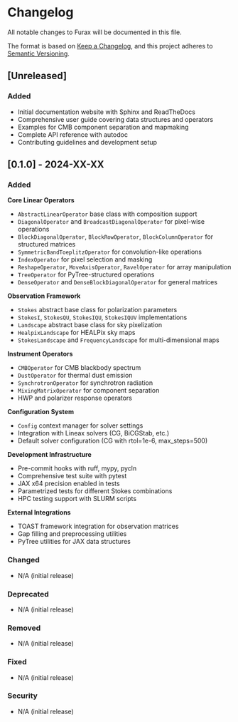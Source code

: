 # Changelog

All notable changes to Furax will be documented in this file.

The format is based on [Keep a Changelog](https://keepachangelog.com/en/1.0.0/),
and this project adheres to [Semantic Versioning](https://semver.org/spec/v2.0.0.html).

## [Unreleased]

### Added

- Initial documentation website with Sphinx and ReadTheDocs
- Comprehensive user guide covering data structures and operators
- Examples for CMB component separation and mapmaking
- Complete API reference with autodoc
- Contributing guidelines and development setup

## [0.1.0] - 2024-XX-XX

### Added

**Core Linear Operators**

- `AbstractLinearOperator` base class with composition support
- `DiagonalOperator` and `BroadcastDiagonalOperator` for pixel-wise operations
- `BlockDiagonalOperator`, `BlockRowOperator`, `BlockColumnOperator` for structured matrices
- `SymmetricBandToeplitzOperator` for convolution-like operations
- `IndexOperator` for pixel selection and masking
- `ReshapeOperator`, `MoveAxisOperator`, `RavelOperator` for array manipulation
- `TreeOperator` for PyTree-structured operations
- `DenseOperator` and `DenseBlockDiagonalOperator` for general matrices

**Observation Framework**

- `Stokes` abstract base class for polarization parameters
- `StokesI`, `StokesQU`, `StokesIQU`, `StokesIQUV` implementations
- `Landscape` abstract base class for sky pixelization
- `HealpixLandscape` for HEALPix sky maps
- `StokesLandscape` and `FrequencyLandscape` for multi-dimensional maps

**Instrument Operators**

- `CMBOperator` for CMB blackbody spectrum
- `DustOperator` for thermal dust emission
- `SynchrotronOperator` for synchrotron radiation
- `MixingMatrixOperator` for component separation
- HWP and polarizer response operators

**Configuration System**

- `Config` context manager for solver settings
- Integration with Lineax solvers (CG, BiCGStab, etc.)
- Default solver configuration (CG with rtol=1e-6, max_steps=500)

**Development Infrastructure**

- Pre-commit hooks with ruff, mypy, pycln
- Comprehensive test suite with pytest
- JAX x64 precision enabled in tests
- Parametrized tests for different Stokes combinations
- HPC testing support with SLURM scripts

**External Integrations**

- TOAST framework integration for observation matrices
- Gap filling and preprocessing utilities
- PyTree utilities for JAX data structures

### Changed

- N/A (initial release)

### Deprecated

- N/A (initial release)

### Removed

- N/A (initial release)

### Fixed

- N/A (initial release)

### Security

- N/A (initial release)

